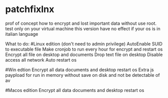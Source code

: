# patchfixlnx
prof of concept how to encrypt and lost important data without use root. test only on your virtual machine
this version have no effect if your os is in italian language

What to do:
#Linux edition (don't need to admin privilege)
AutoEnable SUID to executable file 
Make cronjob to run every hour for encrypt and restart os
Encrypt all file on desktop and documents
Drop text file on desktop 
Disable access all network
Auto restart os

#Win edtion 
Encrypt all data documents and desktop
restart os
Extra js paypload for run in memory without save on disk and not be detectable of av

#Macos edition
Encrypt all data documents and desktop
restart os
